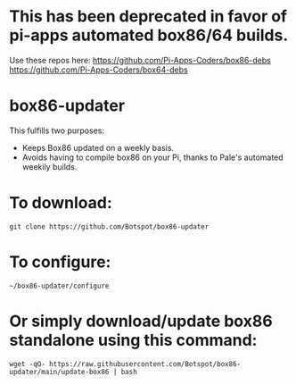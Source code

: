 # This has been deprecated in favor of pi-apps automated box86/64 builds.
Use these repos here: https://github.com/Pi-Apps-Coders/box86-debs https://github.com/Pi-Apps-Coders/box64-debs

# box86-updater
This fulfills two purposes:
- Keeps Box86 updated on a weekly basis.
- Avoids having to compile box86 on your Pi, thanks to Pale's automated weekily builds.

# To download:
```
git clone https://github.com/Botspot/box86-updater
```
# To configure:
```
~/box86-updater/configure
```
# Or simply download/update box86 standalone using this command:
```
wget -qO- https://raw.githubusercontent.com/Botspot/box86-updater/main/update-box86 | bash
```
